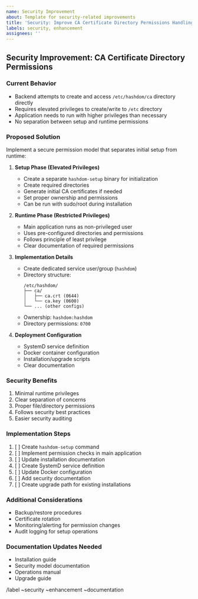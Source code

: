 ```yaml
---
name: Security Improvement
about: Template for security-related improvements
title: 'Security: Improve CA Certificate Directory Permissions Handling'
labels: security, enhancement
assignees: ''
---
```


## Security Improvement: CA Certificate Directory Permissions

### Current Behavior
- Backend attempts to create and access `/etc/hashdom/ca` directory directly
- Requires elevated privileges to create/write to `/etc` directory
- Application needs to run with higher privileges than necessary
- No separation between setup and runtime permissions

### Proposed Solution
Implement a secure permission model that separates initial setup from runtime:

1. **Setup Phase (Elevated Privileges)**
   - Create a separate `hashdom-setup` binary for initialization
   - Create required directories
   - Generate initial CA certificates if needed
   - Set proper ownership and permissions
   - Can be run with sudo/root during installation

2. **Runtime Phase (Restricted Privileges)**
   - Main application runs as non-privileged user
   - Uses pre-configured directories and permissions
   - Follows principle of least privilege
   - Clear documentation of required permissions

3. **Implementation Details**
   - Create dedicated service user/group (`hashdom`)
   - Directory structure:
     ```
     /etc/hashdom/
     ├── ca/
     │   ├── ca.crt (0644)
     │   └── ca.key (0600)
     └── ... (other configs)
     ```
   - Ownership: `hashdom:hashdom`
   - Directory permissions: `0700`

4. **Deployment Configuration**
   - SystemD service definition
   - Docker container configuration
   - Installation/upgrade scripts
   - Clear documentation

### Security Benefits
1. Minimal runtime privileges
2. Clear separation of concerns
3. Proper file/directory permissions
4. Follows security best practices
5. Easier security auditing

### Implementation Steps
1. [ ] Create `hashdom-setup` command
2. [ ] Implement permission checks in main application
3. [ ] Update installation documentation
4. [ ] Create SystemD service definition
5. [ ] Update Docker configuration
6. [ ] Add security documentation
7. [ ] Create upgrade path for existing installations

### Additional Considerations
- Backup/restore procedures
- Certificate rotation
- Monitoring/alerting for permission changes
- Audit logging for setup operations

### Documentation Updates Needed
- Installation guide
- Security model documentation
- Operations manual
- Upgrade guide

/label ~security ~enhancement ~documentation 